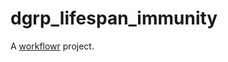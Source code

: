 # dgrp_lifespan_immunity

A [workflowr][] project.

[workflowr]: https://github.com/jdblischak/workflowr

